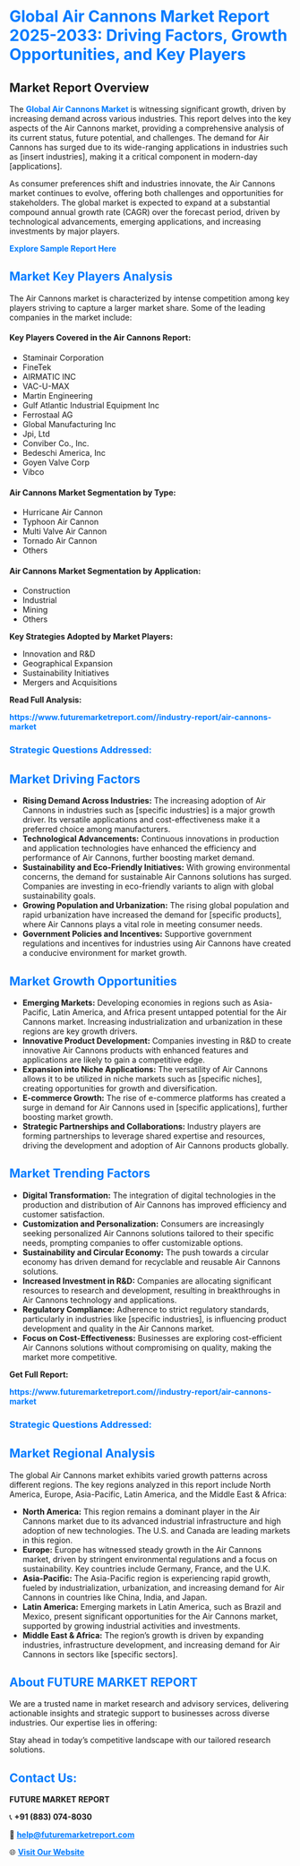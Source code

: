 <h1 style="color: #007BFF;">Global Air Cannons Market Report 2025-2033: Driving Factors, Growth Opportunities, and Key Players</h1>

<section id="overview">
<h2>Market Report Overview</h2>
<p>The <a href="https://www.futuremarketreport.com//industry-report/air-cannons-market" style="color: #007BFF; text-decoration: none;"><strong>Global Air Cannons Market</strong></a> is witnessing significant growth, driven by increasing demand across various industries. This report delves into the key aspects of the Air Cannons market, providing a comprehensive analysis of its current status, future potential, and challenges. The demand for Air Cannons has surged due to its wide-ranging applications in industries such as [insert industries], making it a critical component in modern-day [applications].</p>
<p>As consumer preferences shift and industries innovate, the Air Cannons market continues to evolve, offering both challenges and opportunities for stakeholders. The global market is expected to expand at a substantial compound annual growth rate (CAGR) over the forecast period, driven by technological advancements, emerging applications, and increasing investments by major players.</p>
</section>

<section id="overview">
<p><a href="https://www.futuremarketreport.com//request-sample/reportId=55415" style="color: #007BFF; text-decoration: none;"><strong>Explore Sample Report Here</strong></a></p>
</section>

<section id="key-players">
<h2 style="color: #007BFF;">Market Key Players Analysis</h2>
<p>The Air Cannons market is characterized by intense competition among key players striving to capture a larger market share. Some of the leading companies in the market include:</p>
<h4>Key Players Covered in the Air Cannons Report:</h4>
<ul><li>Staminair Corporation</li><li>FineTek</li><li>AIRMATIC INC</li><li>VAC-U-MAX</li><li>Martin Engineering</li><li>Gulf Atlantic Industrial Equipment Inc</li><li>Ferrostaal AG</li><li>Global Manufacturing Inc</li><li>Jpi, Ltd</li><li>Conviber Co., Inc.</li><li>Bedeschi America, Inc</li><li>Goyen Valve Corp</li><li>Vibco</li></ul>
<h4>Air Cannons Market Segmentation by Type:</h4>
<ul><li>Hurricane Air Cannon</li><li>Typhoon Air Cannon</li><li>Multi Valve Air Cannon</li><li>Tornado Air Cannon</li><li>Others</li></ul>

<h4>Air Cannons Market Segmentation by Application:</h4>
<ul><li>Construction</li><li>Industrial</li><li>Mining</li><li>Others</li></ul>
<p><strong>Key Strategies Adopted by Market Players:</strong></p>
<ul>
<li>Innovation and R&D</li>
<li>Geographical Expansion</li>
<li>Sustainability Initiatives</li>
<li>Mergers and Acquisitions</li>
</ul>
</section>

<section>
<p><strong>Read Full Analysis: </strong></p><a href="https://www.futuremarketreport.com//industry-report/air-cannons-market" style="color: #007BFF; text-decoration: none;"><strong>https://www.futuremarketreport.com//industry-report/air-cannons-market</strong></a>
<h3 style="color: #007BFF;">Strategic Questions Addressed:</h3>
</section>

<section id="driving-factors">
<h2 style="color: #007BFF;">Market Driving Factors</h2>
<ul>
<li><strong>Rising Demand Across Industries:</strong> The increasing adoption of Air Cannons in industries such as [specific industries] is a major growth driver. Its versatile applications and cost-effectiveness make it a preferred choice among manufacturers.</li>
<li><strong>Technological Advancements:</strong> Continuous innovations in production and application technologies have enhanced the efficiency and performance of Air Cannons, further boosting market demand.</li>
<li><strong>Sustainability and Eco-Friendly Initiatives:</strong> With growing environmental concerns, the demand for sustainable Air Cannons solutions has surged. Companies are investing in eco-friendly variants to align with global sustainability goals.</li>
<li><strong>Growing Population and Urbanization:</strong> The rising global population and rapid urbanization have increased the demand for [specific products], where Air Cannons plays a vital role in meeting consumer needs.</li>
<li><strong>Government Policies and Incentives:</strong> Supportive government regulations and incentives for industries using Air Cannons have created a conducive environment for market growth.</li>
</ul>
</section>

<section id="growth-opportunities">
<h2 style="color: #007BFF;">Market Growth Opportunities</h2>
<ul>
<li><strong>Emerging Markets:</strong> Developing economies in regions such as Asia-Pacific, Latin America, and Africa present untapped potential for the Air Cannons market. Increasing industrialization and urbanization in these regions are key growth drivers.</li>
<li><strong>Innovative Product Development:</strong> Companies investing in R&D to create innovative Air Cannons products with enhanced features and applications are likely to gain a competitive edge.</li>
<li><strong>Expansion into Niche Applications:</strong> The versatility of Air Cannons allows it to be utilized in niche markets such as [specific niches], creating opportunities for growth and diversification.</li>
<li><strong>E-commerce Growth:</strong> The rise of e-commerce platforms has created a surge in demand for Air Cannons used in [specific applications], further boosting market growth.</li>
<li><strong>Strategic Partnerships and Collaborations:</strong> Industry players are forming partnerships to leverage shared expertise and resources, driving the development and adoption of Air Cannons products globally.</li>
</ul>
</section>

<section id="trending-factors">
<h2 style="color: #007BFF;">Market Trending Factors</h2>
<ul>
<li><strong>Digital Transformation:</strong> The integration of digital technologies in the production and distribution of Air Cannons has improved efficiency and customer satisfaction.</li>
<li><strong>Customization and Personalization:</strong> Consumers are increasingly seeking personalized Air Cannons solutions tailored to their specific needs, prompting companies to offer customizable options.</li>
<li><strong>Sustainability and Circular Economy:</strong> The push towards a circular economy has driven demand for recyclable and reusable Air Cannons solutions.</li>
<li><strong>Increased Investment in R&D:</strong> Companies are allocating significant resources to research and development, resulting in breakthroughs in Air Cannons technology and applications.</li>
<li><strong>Regulatory Compliance:</strong> Adherence to strict regulatory standards, particularly in industries like [specific industries], is influencing product development and quality in the Air Cannons market.</li>
<li><strong>Focus on Cost-Effectiveness:</strong> Businesses are exploring cost-efficient Air Cannons solutions without compromising on quality, making the market more competitive.</li>
</ul>
</section>

<section>
<p><strong>Get Full Report: </strong></p><a href="https://www.futuremarketreport.com//industry-report/air-cannons-market" style="color: #007BFF; text-decoration: none;"><strong>https://www.futuremarketreport.com//industry-report/air-cannons-market</strong></a>
<h3 style="color: #007BFF;">Strategic Questions Addressed:</h3>
</section>


<section id="regional-analysis">
<h2 style="color: #007BFF;">Market Regional Analysis</h2>
<p>The global Air Cannons market exhibits varied growth patterns across different regions. The key regions analyzed in this report include North America, Europe, Asia-Pacific, Latin America, and the Middle East & Africa:</p>
<ul>
<li><strong>North America:</strong> This region remains a dominant player in the Air Cannons market due to its advanced industrial infrastructure and high adoption of new technologies. The U.S. and Canada are leading markets in this region.</li>
<li><strong>Europe:</strong> Europe has witnessed steady growth in the Air Cannons market, driven by stringent environmental regulations and a focus on sustainability. Key countries include Germany, France, and the U.K.</li>
<li><strong>Asia-Pacific:</strong> The Asia-Pacific region is experiencing rapid growth, fueled by industrialization, urbanization, and increasing demand for Air Cannons in countries like China, India, and Japan.</li>
<li><strong>Latin America:</strong> Emerging markets in Latin America, such as Brazil and Mexico, present significant opportunities for the Air Cannons market, supported by growing industrial activities and investments.</li>
<li><strong>Middle East & Africa:</strong> The region’s growth is driven by expanding industries, infrastructure development, and increasing demand for Air Cannons in sectors like [specific sectors].</li>
</ul>
</section>

<footer>
<h2 style="color: #007BFF;">About FUTURE MARKET REPORT</h2>
<p>We are a trusted name in market research and advisory services, delivering actionable insights and strategic support to businesses across diverse industries. Our expertise lies in offering:</p>

<p>Stay ahead in today’s competitive landscape with our tailored research solutions.</p>

<h2 style="color: #007BFF;">Contact Us:</h2>
<p><strong>FUTURE MARKET REPORT</strong></p>
<p>📞 <strong>+91 (883) 074-8030</strong></p>
<p>📧 <strong><a href="mailto:help@futuremarketreport.com" style="color: #007BFF;">help@futuremarketreport.com</a></strong></p>
<p>🌐 <strong><a href="https://www.futuremarketreport.com/" style="color: #007BFF;">Visit Our Website</a></strong></p>
</footer>